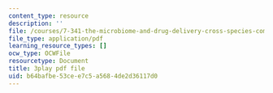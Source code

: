 ```yaml
---
content_type: resource
description: ''
file: /courses/7-341-the-microbiome-and-drug-delivery-cross-species-communication-in-health-and-disease-spring-2018/b64bafbe53cee7c5a5684de2d36117d0_blD8f7MOhFQ.pdf
file_type: application/pdf
learning_resource_types: []
ocw_type: OCWFile
resourcetype: Document
title: 3play pdf file
uid: b64bafbe-53ce-e7c5-a568-4de2d36117d0
---
```

